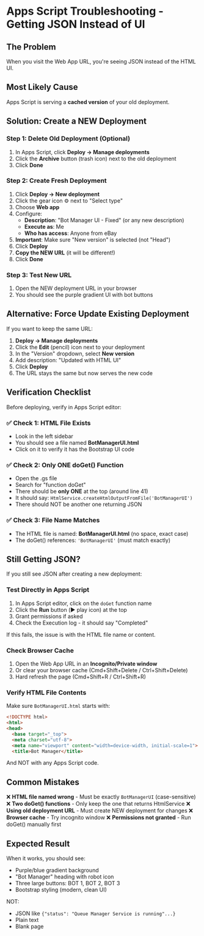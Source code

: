 # Apps Script Troubleshooting - Getting JSON Instead of UI

## The Problem
When you visit the Web App URL, you're seeing JSON instead of the HTML UI.

## Most Likely Cause
Apps Script is serving a **cached version** of your old deployment.

## Solution: Create a NEW Deployment

### Step 1: Delete Old Deployment (Optional)
1. In Apps Script, click **Deploy → Manage deployments**
2. Click the **Archive** button (trash icon) next to the old deployment
3. Click **Done**

### Step 2: Create Fresh Deployment
1. Click **Deploy → New deployment**
2. Click the gear icon ⚙️ next to "Select type"
3. Choose **Web app**
4. Configure:
   - **Description**: "Bot Manager UI - Fixed" (or any new description)
   - **Execute as**: Me
   - **Who has access**: Anyone from eBay
5. **Important**: Make sure "New version" is selected (not "Head")
6. Click **Deploy**
7. **Copy the NEW URL** (it will be different!)
8. Click **Done**

### Step 3: Test New URL
1. Open the NEW deployment URL in your browser
2. You should see the purple gradient UI with bot buttons

## Alternative: Force Update Existing Deployment

If you want to keep the same URL:

1. **Deploy → Manage deployments**
2. Click the **Edit** (pencil) icon next to your deployment
3. In the "Version" dropdown, select **New version**
4. Add description: "Updated with HTML UI"
5. Click **Deploy**
6. The URL stays the same but now serves the new code

## Verification Checklist

Before deploying, verify in Apps Script editor:

### ✅ Check 1: HTML File Exists
- Look in the left sidebar
- You should see a file named **BotManagerUI.html**
- Click on it to verify it has the Bootstrap UI code

### ✅ Check 2: Only ONE doGet() Function
- Open the .gs file
- Search for "function doGet"
- There should be **only ONE** at the top (around line 41)
- It should say: `HtmlService.createHtmlOutputFromFile('BotManagerUI')`
- There should NOT be another one returning JSON

### ✅ Check 3: File Name Matches
- The HTML file is named: **BotManagerUI.html** (no space, exact case)
- The doGet() references: `'BotManagerUI'` (must match exactly)

## Still Getting JSON?

If you still see JSON after creating a new deployment:

### Test Directly in Apps Script

1. In Apps Script editor, click on the `doGet` function name
2. Click the **Run** button (▶️ play icon) at the top
3. Grant permissions if asked
4. Check the Execution log - it should say "Completed"

If this fails, the issue is with the HTML file name or content.

### Check Browser Cache

1. Open the Web App URL in an **Incognito/Private window**
2. Or clear your browser cache (Cmd+Shift+Delete / Ctrl+Shift+Delete)
3. Hard refresh the page (Cmd+Shift+R / Ctrl+Shift+R)

### Verify HTML File Contents

Make sure `BotManagerUI.html` starts with:
```html
<!DOCTYPE html>
<html>
<head>
  <base target="_top">
  <meta charset="utf-8">
  <meta name="viewport" content="width=device-width, initial-scale=1">
  <title>Bot Manager</title>
```

And NOT with any Apps Script code.

## Common Mistakes

❌ **HTML file named wrong** - Must be exactly `BotManagerUI` (case-sensitive)
❌ **Two doGet() functions** - Only keep the one that returns HtmlService
❌ **Using old deployment URL** - Must create NEW deployment for changes
❌ **Browser cache** - Try incognito window
❌ **Permissions not granted** - Run doGet() manually first

## Expected Result

When it works, you should see:
- Purple/blue gradient background
- "Bot Manager" heading with robot icon
- Three large buttons: BOT 1, BOT 2, BOT 3
- Bootstrap styling (modern, clean UI)

NOT:
- JSON like `{"status": "Queue Manager Service is running"...}`
- Plain text
- Blank page
